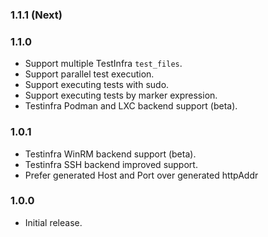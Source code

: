 ### 1.1.1 (Next)

### 1.1.0
- Support multiple TestInfra `test_files`.
- Support parallel test execution.
- Support executing tests with sudo.
- Support executing tests by marker expression.
- Testinfra Podman and LXC backend support (beta).

### 1.0.1
- Testinfra WinRM backend support (beta).
- Testinfra SSH backend improved support.
- Prefer generated Host and Port over generated httpAddr

### 1.0.0
- Initial release.
